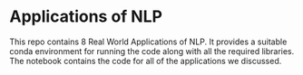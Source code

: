 # Applications of NLP

This repo contains 8 Real World Applications of NLP. It provides a suitable conda environment for running the code along with all the required libraries. The notebook contains the code for all of the applications we discussed.
